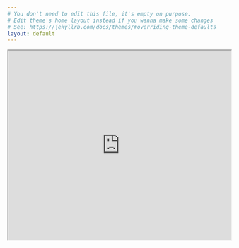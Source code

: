 ```yaml
---
# You don't need to edit this file, it's empty on purpose.
# Edit theme's home layout instead if you wanna make some changes
# See: https://jekyllrb.com/docs/themes/#overriding-theme-defaults
layout: default
---
```


<iframe
    width="100%"
    height="430"
    src="https://console.api.ai/api-client/demo/embedded/alix">
</iframe>
